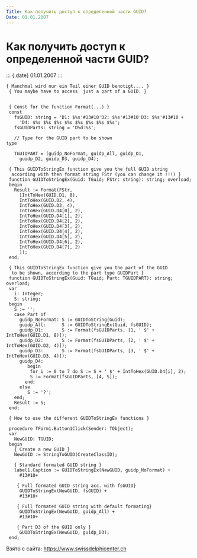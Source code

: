 ```yaml
---
Title: Как получить доступ к определенной части GUID?
Date: 01.01.2007
---
```



Как получить доступ к определенной части GUID?
==============================================

::: {.date}
01.01.2007
:::

    { Manchmal wird nur ein Teil einer GUID benotigt.... }
     { You maybe have to access  just a part of a GUID. }
     
     
     { Const for the function Format(...) }
     const
       fsGUID: string = 'D1: $%s'#13#10'D2: $%s'#13#10'D3: $%s'#13#10 +
         'D4: $%s $%s $%s $%s $%s $%s $%s $%s';
       fsGUIDParts: string = 'D%d:%s';
     
       // Type for the GUID part to be shown 
    type
     
       TGUIDPART = (guidp_NoFormat, guidp_All, guidp_D1,
         guidp_D2, guidp_D3, guidp_D4);
     
     { This GUIDToStringEx function give you the full GUID string 
      according with then format string FStr (you can change it !!!) }
     function GUIDToStringEx(Guid: TGuid; FStr: string): string; overload;
     begin
       Result := Format(FStr,
         [IntToHex(GUID.D1, 8),
         IntToHex(GUID.D2, 4),
         IntToHex(GUID.D3, 4),
         IntToHex(GUID.D4[0], 2),
         IntToHex(GUID.D4[1], 2),
         IntToHex(GUID.D4[2], 2),
         IntToHex(GUID.D4[3], 2),
         IntToHex(GUID.D4[4], 2),
         IntToHex(GUID.D4[5], 2),
         IntToHex(GUID.D4[6], 2),
         IntToHex(GUID.D4[7], 2)
         ]);
     end;
     
     { This GUIDToStringEx function give you the part of the GUID 
      to be shown, according to the part type GUIDPart }
     function GUIDToStringEx(Guid: TGuid; Part: TGUIDPART): string; overload;
     var
       i: Integer;
       S: string;
     begin
       S := '';
       case Part of
         guidp_NoFormat: S := GUIDToString(Guid);
         guidp_All:      S := GUIDToStringEx(Guid, fsGUID);
         guidp_D1:       S := Format(fsGUIDParts, [1, ' $' + IntToHex(GUID.D1, 8)]);
         guidp_D2:       S := Format(fsGUIDParts, [2, ' $' + IntToHex(GUID.D2, 4)]);
         guidp_D3:       S := Format(fsGUIDParts, [3, ' $' + IntToHex(GUID.D3, 4)]);
         guidp_D4:
            begin
             for i := 0 to 7 do S := S + ' $' + IntToHex(GUID.D4[i], 2);
             S := Format(fsGUIDParts, [4, S]);
           end;
         else
            S := '?';
       end;
       Result := S;
     end;
     
     { How to use the different GUIDToStringEx functions }
     
     procedure TForm1.Button1Click(Sender: TObject);
     var
       NewGUID: TGUID;
     begin
       { Create a new GUID }
       NewGUID := StringToGUID(CreateClassID);
     
       { Standard formated GUID string }
       label1.Caption := GUIDToStringEx(NewGUID, guidp_NoFormat) +
         #13#10+
     
        { Full formated GUID string acc. with fsGUID}
         GUIDToStringEx(NewGUID, fsGUID) +
         #13#10+
     
        { Full formated GUID string with default formating}
         GUIDToStringEx(NewGUID, guidp_All) +
         #13#10+
     
        { Part D3 of the GUID only }
         GUIDToStringEx(NewGUID, guidp_D3);
     end;

Взято с сайта: <https://www.swissdelphicenter.ch>

